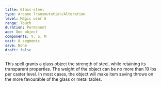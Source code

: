```yaml
---
title: Glass-steel
type: Arcane Transmutation/Alteration
level: Magic user 8
range: Touch
duration: Permanent
aoe: One object
components: V, S, M
cast: 8 segments
save: None
draft: false
---
```


This spell grants a glass object the strength of steel, while retaining its transparent properties. The weight of the object can be no more than 10 lbs per caster level. In most cases, the object will make item saving throws on the more favourable of the glass or metal tables.